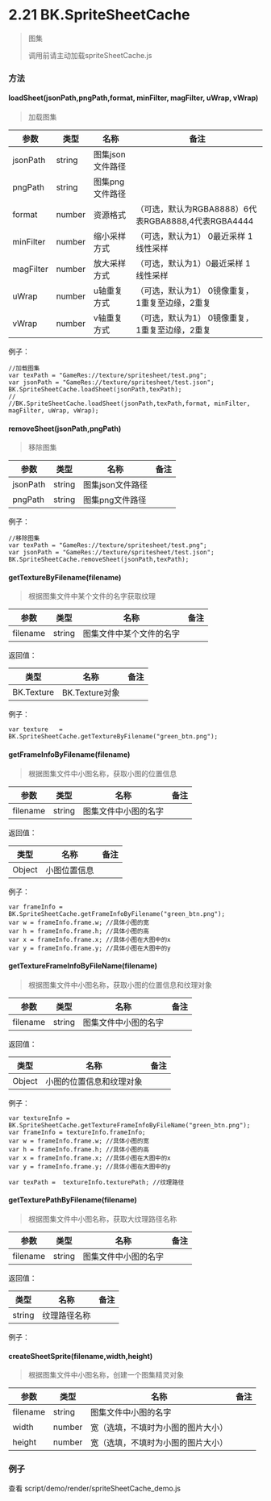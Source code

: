 # 2.21 BK.SpriteSheetCache 
>图集
>
>调用前请主动加载spriteSheetCache.js

### 方法 
#### loadSheet(jsonPath,pngPath,format, minFilter, magFilter, uWrap, vWrap)

> 加载图集

 参数  | 类型 |名称 | 备注
------------- | ------------- | -------------| -------------
jsonPath | string | 图集json文件路径 | 
pngPath | string | 图集png文件路径 | 
format | number | 资源格式  |  （可选，默认为RGBA8888）6代表RGBA8888,4代表RGBA4444
minFilter | number | 缩小采样方式  |  （可选，默认为1） 0最近采样 1线性采样
magFilter | number | 放大采样方式 | （可选，默认为1）0最近采样 1线性采样 
uWrap | number | u轴重复方式 | （可选，默认为1） 0镜像重复，1重复至边缘，2重复
vWrap | number | v轴重复方式 |  （可选，默认为1） 0镜像重复，1重复至边缘，2重复


例子：

```
//加载图集
var texPath = "GameRes://texture/spritesheet/test.png";
var jsonPath = "GameRes://texture/spritesheet/test.json";
BK.SpriteSheetCache.loadSheet(jsonPath,texPath);
//
//BK.SpriteSheetCache.loadSheet(jsonPath,texPath,format, minFilter, magFilter, uWrap, vWrap);
```

#### removeSheet(jsonPath,pngPath)

> 移除图集

 参数  | 类型 |名称 | 备注
------------- | ------------- | -------------| -------------
jsonPath | string | 图集json文件路径 | 
pngPath | string | 图集png文件路径 | 

例子：

```
//移除图集
var texPath = "GameRes://texture/spritesheet/test.png";
var jsonPath = "GameRes://texture/spritesheet/test.json";
BK.SpriteSheetCache.removeSheet(jsonPath,texPath);
```

#### getTextureByFilename(filename)
> 根据图集文件中某个文件的名字获取纹理

 参数  | 类型 |名称 | 备注
------------- | ------------- | -------------| -------------
filename | string | 图集文件中某个文件的名字 | 

返回值：

 类型 |名称 | 备注
------------- | ------------- | -------------
 BK.Texture | BK.Texture对象 |


例子：

```
var texture   = BK.SpriteSheetCache.getTextureByFilename("green_btn.png");
```

#### getFrameInfoByFilename(filename)
> 根据图集文件中小图名称，获取小图的位置信息

 参数  | 类型 |名称 | 备注
------------- | ------------- | -------------| -------------
filename | string | 图集文件中小图的名字 | 

返回值：

 类型 |名称 | 备注
------------- | ------------- | -------------
 Object | 小图位置信息 |


例子：

```
var frameInfo = BK.SpriteSheetCache.getFrameInfoByFilename("green_btn.png");
var w = frameInfo.frame.w; //具体小图的宽
var h = frameInfo.frame.h; //具体小图的高
var x = frameInfo.frame.x; //具体小图在大图中的x
var y = frameInfo.frame.y; //具体小图在大图中的y

```


#### getTextureFrameInfoByFileName(filename)
> 根据图集文件中小图名称，获取小图的位置信息和纹理对象

 参数  | 类型 |名称 | 备注
------------- | ------------- | -------------| -------------
filename | string | 图集文件中小图的名字 | 

返回值：

 类型 |名称 | 备注
------------- | ------------- | -------------
 Object | 小图的位置信息和纹理对象 |
 
 
例子：

```
var textureInfo = BK.SpriteSheetCache.getTextureFrameInfoByFileName("green_btn.png");
var frameInfo = textureInfo.frameInfo;
var w = frameInfo.frame.w; //具体小图的宽
var h = frameInfo.frame.h; //具体小图的高
var x = frameInfo.frame.x; //具体小图在大图中的x
var y = frameInfo.frame.y; //具体小图在大图中的y

var texPath =  textureInfo.texturePath; //纹理路径

```



#### getTexturePathByFilename(filename)
> 根据图集文件中小图名称，获取大纹理路径名称

 参数  | 类型 |名称 | 备注
------------- | ------------- | -------------| -------------
filename | string | 图集文件中小图的名字 | 

返回值：

 类型 |名称 | 备注
------------- | ------------- | -------------
 string| 纹理路径名称 |


例子：


#### createSheetSprite(filename,width,height)
> 根据图集文件中小图名称，创建一个图集精灵对象


 参数  | 类型 |名称 | 备注
------------- | ------------- | -------------| -------------
filename | string | 图集文件中小图的名字 | 
width | number | 宽（选填，不填时为小图的图片大小） | 
height | number | 宽（选填，不填时为小图的图片大小） | 



### 例子
查看 script/demo/render/spriteSheetCache_demo.js

